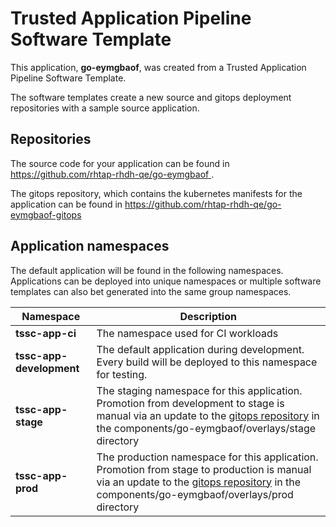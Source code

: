 # Trusted Application Pipeline Software Template

This application, **go-eymgbaof**, was created from a Trusted Application Pipeline Software Template.

The software templates create a new source and gitops deployment repositories with a sample source application. 

## Repositories

The source code for your application can be found in [https://github.com/rhtap-rhdh-qe/go-eymgbaof ](https://github.com/rhtap-rhdh-qe/go-eymgbaof ).
 
The gitops repository, which contains the kubernetes manifests for the application can be found in 
[https://github.com/rhtap-rhdh-qe/go-eymgbaof-gitops ](https://github.com/rhtap-rhdh-qe/go-eymgbaof-gitops ) 

## Application namespaces 

The default application will be found in the following namespaces. Applications can be deployed into unique namespaces or multiple software templates can also bet generated into the same group namespaces.  

|  Namespace   |  Description   |  
| -------- | -------- |
| **tssc-app-ci** | The namespace used for CI workloads |
| **tssc-app-development** | The default application during development. Every build will be deployed to this namespace for testing. |
| **tssc-app-stage** | The staging namespace for this application. Promotion from development to stage is manual via an update to the [gitops repository](https://github.com/rhtap-rhdh-qe/go-eymgbaof-gitops ) in the components/go-eymgbaof/overlays/stage directory |
| **tssc-app-prod** | The production namespace for this application. Promotion from stage to production is manual via an update to the [gitops repository](https://github.com/rhtap-rhdh-qe/go-eymgbaof-gitops ) in the components/go-eymgbaof/overlays/prod directory |